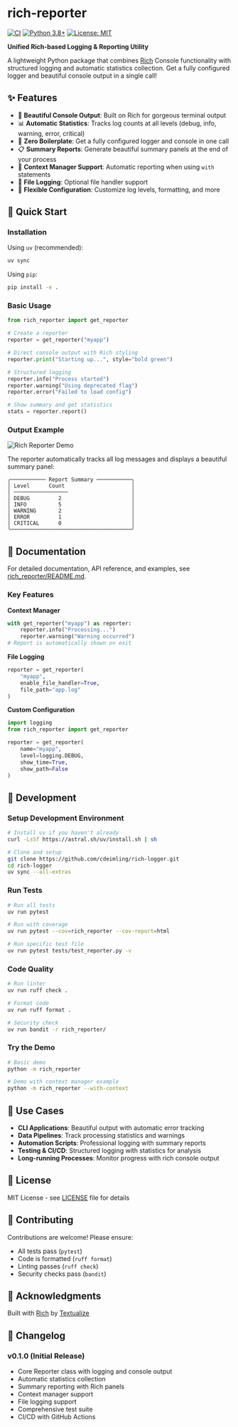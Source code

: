 # rich-reporter

[![CI](https://github.com/cdeimling/rich-logger/actions/workflows/ci.yml/badge.svg)](https://github.com/cdeimling/rich-logger/actions/workflows/ci.yml)
[![Python 3.8+](https://img.shields.io/badge/python-3.8+-blue.svg)](https://www.python.org/downloads/)
[![License: MIT](https://img.shields.io/badge/License-MIT-yellow.svg)](https://opensource.org/licenses/MIT)

**Unified Rich-based Logging & Reporting Utility**

A lightweight Python package that combines [Rich](https://github.com/Textualize/rich) Console functionality with structured logging and automatic statistics collection. Get a fully configured logger and beautiful console output in a single call!

## ✨ Features

- 🎨 **Beautiful Console Output**: Built on Rich for gorgeous terminal output
- 📊 **Automatic Statistics**: Tracks log counts at all levels (debug, info, warning, error, critical)
- 🔧 **Zero Boilerplate**: Get a fully configured logger and console in one call
- 📋 **Summary Reports**: Generate beautiful summary panels at the end of your process
- 🎯 **Context Manager Support**: Automatic reporting when using `with` statements
- 📁 **File Logging**: Optional file handler support
- 🔌 **Flexible Configuration**: Customize log levels, formatting, and more

## 🚀 Quick Start

### Installation

Using `uv` (recommended):
```bash
uv sync
```

Using `pip`:
```bash
pip install -e .
```

### Basic Usage

```python
from rich_reporter import get_reporter

# Create a reporter
reporter = get_reporter("myapp")

# Direct console output with Rich styling
reporter.print("Starting up...", style="bold green")

# Structured logging
reporter.info("Process started")
reporter.warning("Using deprecated flag")
reporter.error("Failed to load config")

# Show summary and get statistics
stats = reporter.report()
```

### Output Example

![Rich Reporter Demo](docs/demo-screenshot.png)

The reporter automatically tracks all log messages and displays a beautiful summary panel:

```
╭─────────── Report Summary ───────────╮
│ Level      Count                     │
│ ─────────────────                    │
│ DEBUG         2                      │
│ INFO          5                      │
│ WARNING       2                      │
│ ERROR         1                      │
│ CRITICAL      0                      │
╰──────────────────────────────────────╯
```

## 📖 Documentation

For detailed documentation, API reference, and examples, see [rich_reporter/README.md](rich_reporter/README.md).

### Key Features

**Context Manager**
```python
with get_reporter("myapp") as reporter:
    reporter.info("Processing...")
    reporter.warning("Warning occurred")
# Report is automatically shown on exit
```

**File Logging**
```python
reporter = get_reporter(
    "myapp",
    enable_file_handler=True,
    file_path="app.log"
)
```

**Custom Configuration**
```python
import logging
from rich_reporter import get_reporter

reporter = get_reporter(
    name="myapp",
    level=logging.DEBUG,
    show_time=True,
    show_path=False
)
```

## 🧪 Development

### Setup Development Environment

```bash
# Install uv if you haven't already
curl -LsSf https://astral.sh/uv/install.sh | sh

# Clone and setup
git clone https://github.com/cdeimling/rich-logger.git
cd rich-logger
uv sync --all-extras
```

### Run Tests

```bash
# Run all tests
uv run pytest

# Run with coverage
uv run pytest --cov=rich_reporter --cov-report=html

# Run specific test file
uv run pytest tests/test_reporter.py -v
```

### Code Quality

```bash
# Run linter
uv run ruff check .

# Format code
uv run ruff format .

# Security check
uv run bandit -r rich_reporter/
```

### Try the Demo

```bash
# Basic demo
python -m rich_reporter

# Demo with context manager example
python -m rich_reporter --with-context
```

## 🎯 Use Cases

- **CLI Applications**: Beautiful output with automatic error tracking
- **Data Pipelines**: Track processing statistics and warnings
- **Automation Scripts**: Professional logging with summary reports
- **Testing & CI/CD**: Structured logging with statistics for analysis
- **Long-running Processes**: Monitor progress with rich console output

## 📄 License

MIT License - see [LICENSE](LICENSE) file for details

## 🤝 Contributing

Contributions are welcome! Please ensure:
- All tests pass (`pytest`)
- Code is formatted (`ruff format`)
- Linting passes (`ruff check`)
- Security checks pass (`bandit`)

## 🙏 Acknowledgments

Built with [Rich](https://github.com/Textualize/rich) by [Textualize](https://www.textualize.io/)

## 📝 Changelog

### v0.1.0 (Initial Release)
- Core Reporter class with logging and console output
- Automatic statistics collection
- Summary reporting with Rich panels
- Context manager support
- File logging support
- Comprehensive test suite
- CI/CD with GitHub Actions
